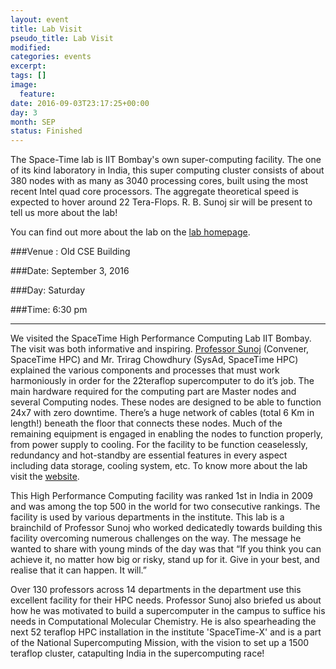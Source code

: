 ```yaml
---
layout: event
title: Lab Visit
pseudo_title: Lab Visit
modified:
categories: events
excerpt:
tags: []
image:
  feature:
date: 2016-09-03T23:17:25+00:00
day: 3
month: SEP
status: Finished
---
```


The Space-Time lab is IIT Bombay's own super-computing facility.
The one of its kind laboratory in India, this super computing cluster consists of about 380 nodes with as many as 3040 processing cores, built using the most recent Intel quad core processors. The aggregate theoretical speed is expected to hover around 22 Tera-Flops. R. B. Sunoj sir will be present to tell us more about the lab!

You can find out more about the lab on the [lab homepage](http://spacetime.iitb.ac.in/index4.htm).

###Venue : Old CSE Building

###Date: September 3, 2016

###Day: Saturday

###Time: 6:30 pm
<hr>

We visited the SpaceTime High Performance Computing Lab IIT Bombay. The visit was both informative and inspiring. [Professor Sunoj](http://www.chem.iitb.ac.in/people/Faculty/prof/rbs.html) (Convener, SpaceTime HPC) and Mr. Trirag Chowdhury (SysAd, SpaceTime HPC) explained the various components and processes that must work harmoniously in order for the 22teraflop supercomputer to do it’s job. The main hardware required for the computing part are Master nodes and several Computing nodes. These nodes are designed to be able to function 24x7 with zero downtime. There’s a huge network of cables (total 6 Km in length!) beneath the floor that connects these nodes. Much of the remaining equipment is engaged in enabling the nodes to function properly, from power supply to cooling. For the facility to be function ceaselessly, redundancy and hot-standby are essential features in every aspect including data storage, cooling system, etc. To know more about the lab visit the [website](http://spacetime.iitb.ac.in/index4.htm).

This High Performance Computing facility was ranked 1st in India in 2009 and was among the top 500 in the world for two consecutive rankings. The facility is used by various departments in the institute. This lab is a brainchild of Professor Sunoj who worked dedicatedly towards building this facility overcoming numerous challenges on the way. The message he wanted to share with young minds of the day was that “If you think you can achieve it, no matter how big or risky, stand up for it. Give in your best, and realise that it can happen. It will.”


Over 130 professors across 14 departments in the department use this excellent facility for their HPC needs. Professor Sunoj also briefed us about how he was motivated to build a supercomputer in the campus to suffice his needs in Computational Molecular Chemistry. He is also spearheading the next 52 teraflop HPC installation in the institute 'SpaceTime-X' and is a part of the National Supercomputing Mission, with the vision to set up a 1500 teraflop cluster, catapulting India in the supercomputing race!
